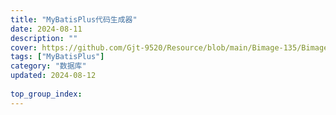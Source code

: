 ```yaml
---
title: "MyBatisPlus代码生成器"
date: 2024-08-11
description: ""
cover: https://github.com/Gjt-9520/Resource/blob/main/Bimage-135/Bimage100.jpg?raw=true
tags: ["MyBatisPlus"]
category: "数据库"
updated: 2024-08-12
  
top_group_index: 
---
```


